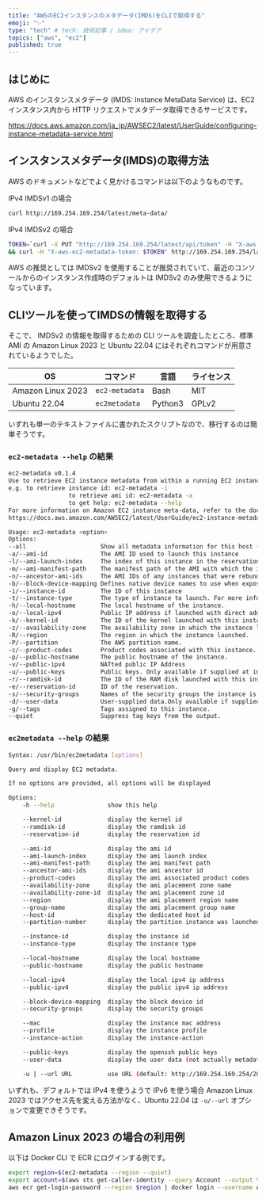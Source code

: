 ```yaml
---
title: "AWSのEC2インスタンスのメタデータ(IMDS)をCLIで取得する"
emoji: "✨"
type: "tech" # tech: 技術記事 / idea: アイデア
topics: ["aws", "ec2"]
published: true
---
```


## はじめに

AWS のインスタンスメタデータ (IMDS: Instance MetaData Service) は、EC2 インスタンス内から HTTP リクエストでメタデータ取得できるサービスです。

https://docs.aws.amazon.com/ja_jp/AWSEC2/latest/UserGuide/configuring-instance-metadata-service.html

## インスタンスメタデータ(IMDS)の取得方法

AWS のドキュメントなどでよく見かけるコマンドは以下のようなものです。
<!-- textlint-disable -->
IPv4 IMDSv1 の場合
```bash
curl http://169.254.169.254/latest/meta-data/
```

IPv4 IMDSv2 の場合
```bash
TOKEN=`curl -X PUT "http://169.254.169.254/latest/api/token" -H "X-aws-ec2-metadata-token-ttl-seconds: 21600"` \
&& curl -H "X-aws-ec2-metadata-token: $TOKEN" http://169.254.169.254/latest/meta-data/
```
<!-- textlint-enable -->

AWS の推奨としては IMDSv2 を使用することが推奨されていて、最近のコンソールからのインスタンス作成時のデフォルトは IMDSv2 のみ使用できるようになっています。

## CLIツールを使ってIMDSの情報を取得する

そこで、 IMDSv2 の情報を取得するための CLI ツールを調査したところ、標準 AMI の Amazon Linux 2023 と Ubuntu 22.04 にはそれぞれコマンドが用意されているようでした。

| OS                | コマンド       | 言語    | ライセンス |
| ----------------- | -------------- | ------- | ---------- |
| Amazon Linux 2023 | `ec2-metadata` | Bash    | MIT        |
| Ubuntu 22.04      | `ec2metadata`  | Python3 | GPLv2      |

いずれも単一のテキストファイルに書かれたスクリプトなので、移行するのは簡単そうです。

### `ec2-metadata --help` の結果

```bash
ec2-metadata v0.1.4
Use to retrieve EC2 instance metadata from within a running EC2 instance. 
e.g. to retrieve instance id: ec2-metadata -i
                 to retrieve ami id: ec2-metadata -a
                 to get help: ec2-metadata --help
For more information on Amazon EC2 instance meta-data, refer to the documentation at
https://docs.aws.amazon.com/AWSEC2/latest/UserGuide/ec2-instance-metadata.html

Usage: ec2-metadata <option>
Options:
--all                     Show all metadata information for this host (also default).
-a/--ami-id               The AMI ID used to launch this instance
-l/--ami-launch-index     The index of this instance in the reservation (per AMI).
-m/--ami-manifest-path    The manifest path of the AMI with which the instance was launched.
-n/--ancestor-ami-ids     The AMI IDs of any instances that were rebundled to create this AMI.
-b/--block-device-mapping Defines native device names to use when exposing virtual devices.
-i/--instance-id          The ID of this instance
-t/--instance-type        The type of instance to launch. For more information, see Instance Types.
-h/--local-hostname       The local hostname of the instance.
-o/--local-ipv4           Public IP address if launched with direct addressing; private IP address if launched with public addressing.
-k/--kernel-id            The ID of the kernel launched with this instance, if applicable.
-z/--availability-zone    The availability zone in which the instance launched. Same as placement
-R/--region               The region in which the instance launched.
-P/--partition            The AWS partition name.
-c/--product-codes        Product codes associated with this instance.
-p/--public-hostname      The public hostname of the instance.
-v/--public-ipv4          NATted public IP Address
-u/--public-keys          Public keys. Only available if supplied at instance launch time
-r/--ramdisk-id           The ID of the RAM disk launched with this instance, if applicable.
-e/--reservation-id       ID of the reservation.
-s/--security-groups      Names of the security groups the instance is launched in. Only available if supplied at instance launch time
-d/--user-data            User-supplied data.Only available if supplied at instance launch time.
-g/--tags                 Tags assigned to this instance.
--quiet                   Suppress tag keys from the output.
```


### `ec2metadata --help` の結果

```bash
Syntax: /usr/bin/ec2metadata [options]

Query and display EC2 metadata.

If no options are provided, all options will be displayed

Options:
    -h --help               show this help

    --kernel-id             display the kernel id
    --ramdisk-id            display the ramdisk id
    --reservation-id        display the reservation id

    --ami-id                display the ami id
    --ami-launch-index      display the ami launch index
    --ami-manifest-path     display the ami manifest path
    --ancestor-ami-ids      display the ami ancestor id
    --product-codes         display the ami associated product codes
    --availability-zone     display the ami placement zone name
    --availability-zone-id  display the ami placement zone id
    --region                display the ami placement region name
    --group-name            display the ami placement group name
    --host-id               display the dedicated host id
    --partition-number      display the partition instance was launched from

    --instance-id           display the instance id
    --instance-type         display the instance type

    --local-hostname        display the local hostname
    --public-hostname       display the public hostname

    --local-ipv4            display the local ipv4 ip address
    --public-ipv4           display the public ipv4 ip address

    --block-device-mapping  display the block device id
    --security-groups       display the security groups

    --mac                   display the instance mac address
    --profile               display the instance profile
    --instance-action       display the instance-action

    --public-keys           display the openssh public keys
    --user-data             display the user data (not actually metadata)

    -u | --url URL          use URL (default: http://169.254.169.254/2009-04-04)
```

いずれも、デフォルトでは IPv4 を使うようで IPv6 を使う場合 Amazon Linux 2023 ではアクセス先を変える方法がなく、Ubuntu 22.04 は `-u/--url` オプションで変更できそうです。

## Amazon Linux 2023 の場合の利用例

以下は Docker CLI で ECR にログインする例です。

```bash
export region=$(ec2-metadata --region --quiet)
export account=$(aws sts get-caller-identity --query Account --output text)
aws ecr get-login-password --region $region | docker login --username AWS --password-stdin $account.dkr.ecr.$region.amazonaws.com
```
